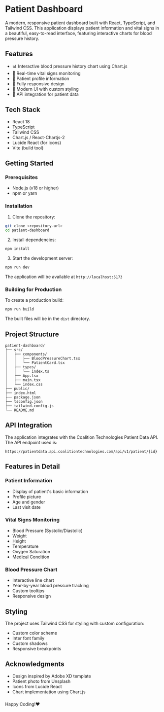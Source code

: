 # Patient Dashboard

A modern, responsive patient dashboard built with React, TypeScript, and Tailwind CSS. This application displays patient information and vital signs in a beautiful, easy-to-read interface, featuring interactive charts for blood pressure history.


## Features

- 📊 Interactive blood pressure history chart using Chart.js
- 💉 Real-time vital signs monitoring
- 👤 Patient profile information
- 📱 Fully responsive design
- 🎨 Modern UI with custom styling
- 🔄 API integration for patient data

## Tech Stack

- React 18
- TypeScript
- Tailwind CSS
- Chart.js / React-Chartjs-2
- Lucide React (for icons)
- Vite (build tool)

## Getting Started

### Prerequisites

- Node.js (v18 or higher)
- npm or yarn

### Installation

1. Clone the repository:
```bash
git clone <repository-url>
cd patient-dashboard
```

2. Install dependencies:
```bash
npm install
```

3. Start the development server:
```bash
npm run dev
```

The application will be available at `http://localhost:5173`

### Building for Production

To create a production build:

```bash
npm run build
```

The built files will be in the `dist` directory.

## Project Structure

```
patient-dashboard/
├── src/
│   ├── components/
│   │   ├── BloodPressureChart.tsx
│   │   └── PatientCard.tsx
│   ├── types/
│   │   └── index.ts
│   ├── App.tsx
│   ├── main.tsx
│   └── index.css
├── public/
├── index.html
├── package.json
├── tsconfig.json
├── tailwind.config.js
└── README.md
```

## API Integration

The application integrates with the Coalition Technologies Patient Data API. The API endpoint used is:

```
https://patientdata.api.coalitiontechnologies.com/api/v1/patient/{id}
```

## Features in Detail

### Patient Information
- Display of patient's basic information
- Profile picture
- Age and gender
- Last visit date

### Vital Signs Monitoring
- Blood Pressure (Systolic/Diastolic)
- Weight
- Height
- Temperature
- Oxygen Saturation
- Medical Condition

### Blood Pressure Chart
- Interactive line chart
- Year-by-year blood pressure tracking
- Custom tooltips
- Responsive design

## Styling

The project uses Tailwind CSS for styling with custom configuration:
- Custom color scheme
- Inter font family
- Custom shadows
- Responsive breakpoints



## Acknowledgments

- Design inspired by Adobe XD template
- Patient photo from Unsplash
- Icons from Lucide React
- Chart implementation using Chart.js

###
Happy Coding!❤️
